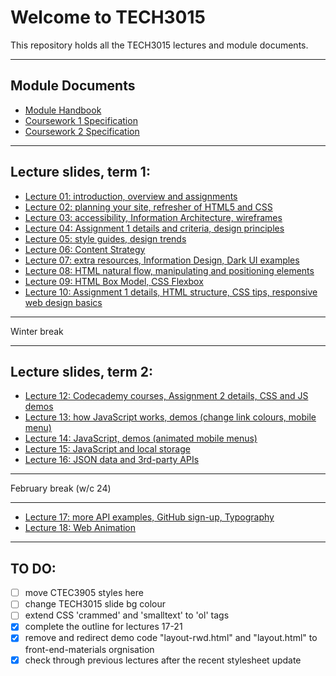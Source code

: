 # Welcome to TECH3015

<!-- https://TECH3015.github.io/presents/?lecture-00 -->

This repository holds all the TECH3015 lectures and module documents.

---

## Module Documents

- [Module Handbook](https://TECH3015.github.io/lectures/module-handbook.html)
- [Coursework 1 Specification](https://TECH3015.github.io/lectures/coursework-01.html)
- [Coursework 2 Specification](https://TECH3015.github.io/lectures/coursework-02.html)

---

## Lecture slides, term 1:

- [Lecture 01: introduction, overview and assignments](https://TECH3015.github.io/presents?lecture-01)
- [Lecture 02: planning your site, refresher of HTML5 and CSS](https://TECH3015.github.io/presents?lecture-02)
- [Lecture 03: accessibility, Information Architecture, wireframes](https://TECH3015.github.io/presents?lecture-03)
- [Lecture 04: Assignment 1 details and criteria, design principles](https://TECH3015.github.io/presents?lecture-04)
- [Lecture 05: style guides, design trends](https://TECH3015.github.io/presents?lecture-05)
- [Lecture 06: Content Strategy](https://TECH3015.github.io/presents?lecture-06)
- [Lecture 07: extra resources, Information Design, Dark UI examples](https://TECH3015.github.io/presents?lecture-07)
- [Lecture 08: HTML natural flow, manipulating and positioning elements](https:/TECH3015.github.io/presents?lecture-08)
- [Lecture 09: HTML Box Model, CSS Flexbox](https://TECH3015.github.io/presents?lecture-09)
- [Lecture 10: Assignment 1 details, HTML structure, CSS tips, responsive web design basics](https://TECH3015.github.io/presents?lecture-10)

---

Winter break

---

## Lecture slides, term 2:

- [Lecture 12: Codecademy courses, Assignment 2 details, CSS and JS demos](https:/TECH3015.github.io/presents?lecture-12)
- [Lecture 13: how JavaScript works, demos (change link colours, mobile menu)](https:/TECH3015.github.io/presents?lecture-13)
- [Lecture 14: JavaScript, demos (animated mobile menus)](https://TECH3015.github.io/presents?lecture-14)
- [Lecture 15: JavaScript and local storage](https://TECH3015.github.io/presents?lecture-15)
- [Lecture 16: JSON data and 3rd-party APIs](https://TECH3015.github.io/presents?lecture-16)

---

February break (w/c 24)

---

- [Lecture 17: more API examples, GitHub sign-up, Typography](https://TECH3015.github.io/presents?lecture-17)
- [Lecture 18: Web Animation](https://TECH3015.github.io/presents?lecture-18)

<!--
bad UI, PWAs, html templates
- [Lecture 19: CSS filter (Fania https://codepen.io/fania/pen/xBEZBz)?](https://TECH3015.github.io/presents?lecture-19)
- [Lecture 20: Web3D, JS console methods](https://TECH3015.github.io/presents?lecture-20)
- [Lecture 21: Assignment criteria recap, PWAs future of the web?](https://TECH3015.github.io/presents?lecture-21)
-->
 
---

## TO DO:

- [ ] move CTEC3905 styles here 
- [ ] change TECH3015 slide bg colour
- [ ] extend CSS 'crammed' and 'smalltext' to 'ol' tags
- [x] complete the outline for lectures 17-21
- [x] remove and redirect demo code "layout-rwd.html" and "layout.html" to front-end-materials orgnisation
- [x] check through previous lectures after the recent stylesheet update